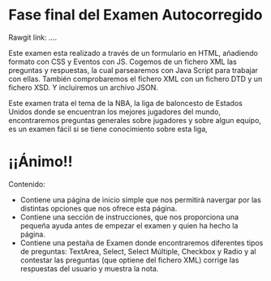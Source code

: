 # Fase final del Examen Autocorregido

Rawgit link: ....

Este examen esta realizado a través de un formulario en HTML, añadiendo formato con CSS y Eventos con JS.
Cogemos de un fichero XML las preguntas y respuestas, la cual parsearemos con Java Script para trabajar con ellas.
También comprobaremos el fichero XML con un fichero DTD y un fichero XSD. Y incluiremos un archivo JSON.

Este examen trata el tema de la NBA, la liga de baloncesto de Estados Unidos donde se encuentran los mejores jugadores del mundo, encontraremos preguntas generales sobre jugadores y sobre algun equipo, es un examen fácil si se tiene conocimiento sobre esta liga, 

# ¡¡Ánimo!!

Contenido:
- Contiene una página de inicio simple que nos permitirá navergar por las distintas opciones que nos ofrece esta página.
- Contiene una sección de instrucciones, que nos proporciona una pequeña ayuda antes de empezar el examen y quien ha hecho la página.
- Contiene una pestaña de Examen donde encontraremos diferentes tipos de preguntas: TextArea, Select, Select Múltiple, Checkbox y Radio y al contestar las preguntas (que optiene del fichero XML) corrige las respuestas del usuario y muestra la nota.

